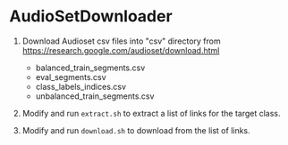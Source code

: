 # AudioSetDownloader

1. Download Audioset csv files into "csv" directory from https://research.google.com/audioset/download.html
    + balanced_train_segments.csv
    + eval_segments.csv
    + class_labels_indices.csv
    + unbalanced_train_segments.csv  

2. Modify and run ```extract.sh``` to extract a list of links for the target class.  

3. Modify and run ```download.sh``` to download from the list of links.  